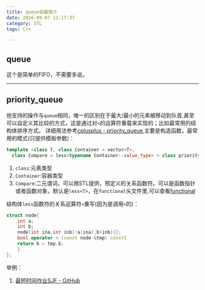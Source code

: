 ```yaml
---
title: queue容器简介
date: 2016-09-07 11:17:37
category: STL
tags: C++

---
```


## queue

这个是简单的FIFO，不需要多说。

---

## priority_queue

他支持的操作与`queue`相同，唯一的区别在于最大/最小的元素被移动到队首,甚至可以自定义其比较的方式，这是通过对`<`的运算符重载来实现的；比如最常用的结构体排序方式。
详细用法参考[cplusplus - priority_queue](http://www.cplusplus.com/reference/queue/priority_queue/),主要是构造函数，最常用的模式(只提供模板参数)：
```C++
template <class T, class Container = vector<T>,
  class Compare = less<typename Container::value_type> > class priority_queue;
```
1. `class`:元素类型
2. `Container`:容器类型
3. `Compare`:二元谓词，可以用STL提供，预定义的关系函数符。可以是函数指针或者函数对象，默认是`less<T>`，在`functional`头文件里,可以查看[functional](http://www.cplusplus.com/reference/functional/)

结构体`less`函数符的关系运算符`<`重写(因为是调用`<`的)：
```C++
struct node{
	int a;
	int b;
	node(int ina,int inb):a(ina),b(inb){};
	bool operator < (const node &tmp) const{
	return b > tmp.b;
    }
};
```

举例：
1. [最短时间作业SJF - GitHub](https://github.com/applefishsky009/FunnyIssues/blob/master/7%20-%20SJF/6%20-%20SJF.cpp)





